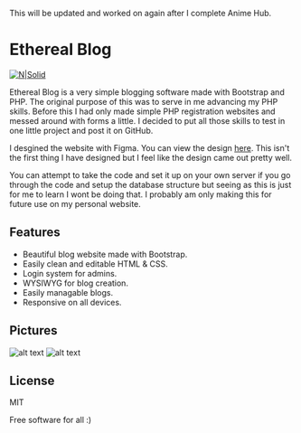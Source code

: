 This will be updated and worked on again after I complete Anime Hub.

# Ethereal Blog
[![N|Solid](https://www.php.net/images/logos/php-power-white.png)](https://www.php.net/)

Ethereal Blog is a very simple blogging software made with Bootstrap and PHP. The original purpose of this was to serve in me advancing my PHP skills. Before this I had only made simple PHP registration websites and messed around with forms a little. I decided to put all those skills to test in one little project and post it on GitHub.

I desgined the website with Figma. You can view the design [here](https://www.figma.com/file/0mmnabuHTi1zcAAykfN9yi/Untitled?node-id=0%3A1). This isn't the first thing I have designed but I feel like the design came out pretty well.

You can attempt to take the code and set it up on your own server if you go through the code and setup the database structure but seeing as this is just for me to learn I wont be doing that. I probably am only making this for future use on my personal website.

## Features

- Beautiful blog website made with Bootstrap.
- Easily clean and editable HTML & CSS.
- Login system for admins.
- WYSIWYG for blog creation.
- Easily managable blogs.
- Responsive on all devices.

## Pictures
![alt text](https://i.imgur.com/LCHzW4L.png)
![alt text](https://i.imgur.com/6sdx9wM.png)

## License

MIT

Free software for all :)
